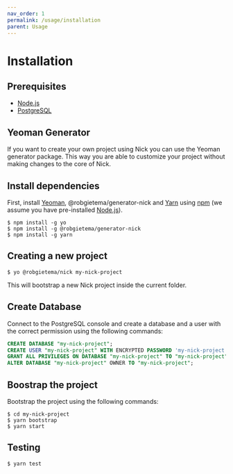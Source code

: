 ```yaml
---
nav_order: 1
permalink: /usage/installation
parent: Usage
---
```


# Installation

## Prerequisites

- [Node.js](https://nodejs.org/)
- [PostgreSQL](https://www.postgresql.org/)

## Yeoman Generator

If you want to create your own project using Nick you can use the Yeoman generator package. This way you are able to customize your project without making changes to the core of Nick.

## Install dependencies

First, install [Yeoman](http://yeoman.io), @robgietema/generator-nick and [Yarn](https://classic.yarnpkg.com/en/) using [npm](https://www.npmjs.com/) (we assume you have pre-installed [Node.js](https://nodejs.org/)).

```shell
$ npm install -g yo
$ npm install -g @robgietema/generator-nick
$ npm install -g yarn
```

## Creating a new project

```shell
$ yo @robgietema/nick my-nick-project
```

This will bootstrap a new Nick project inside the current folder.

## Create Database

Connect to the PostgreSQL console and create a database and a user with the correct permission using the following commands:

```sql
CREATE DATABASE "my-nick-project";
CREATE USER "my-nick-project" WITH ENCRYPTED PASSWORD 'my-nick-project';
GRANT ALL PRIVILEGES ON DATABASE "my-nick-project" TO "my-nick-project";
ALTER DATABASE "my-nick-project" OWNER TO "my-nick-project";
```

## Boostrap the project

Bootstrap the project using the following commands:

```shell
$ cd my-nick-project
$ yarn bootstrap
$ yarn start
```

## Testing

```shell
$ yarn test
```
